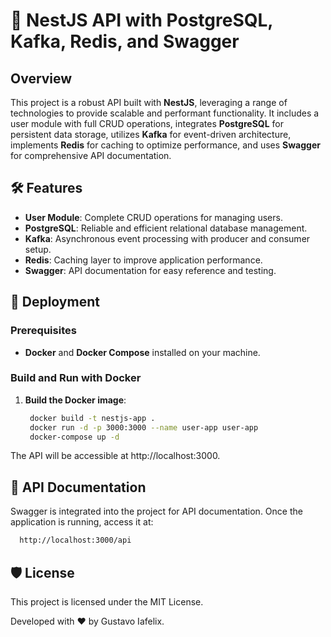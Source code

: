 # 🚀 NestJS API with PostgreSQL, Kafka, Redis, and Swagger

## Overview

This project is a robust API built with **NestJS**, leveraging a range of technologies to provide scalable and performant functionality. It includes a user module with full CRUD operations, integrates **PostgreSQL** for persistent data storage, utilizes **Kafka** for event-driven architecture, implements **Redis** for caching to optimize performance, and uses **Swagger** for comprehensive API documentation.

## 🛠️ Features

- **User Module**: Complete CRUD operations for managing users.
- **PostgreSQL**: Reliable and efficient relational database management.
- **Kafka**: Asynchronous event processing with producer and consumer setup.
- **Redis**: Caching layer to improve application performance.
- **Swagger**: API documentation for easy reference and testing.

## 🚢 Deployment

### Prerequisites

- **Docker** and **Docker Compose** installed on your machine.

### Build and Run with Docker

1. **Build the Docker image**:
   ```bash
    docker build -t nestjs-app .
    docker run -d -p 3000:3000 --name user-app user-app
    docker-compose up -d
   ```

The API will be accessible at http://localhost:3000.

## 📄 API Documentation

Swagger is integrated into the project for API documentation. Once the application is running, access it at:

  ```bash
    http://localhost:3000/api
  ```

## 🛡️ License
This project is licensed under the MIT License. 


Developed with ❤️ by Gustavo Iafelix.